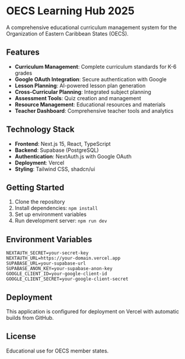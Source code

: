 # OECS Learning Hub 2025

A comprehensive educational curriculum management system for the Organization of Eastern Caribbean States (OECS).

## Features

- **Curriculum Management**: Complete curriculum standards for K-6 grades
- **Google OAuth Integration**: Secure authentication with Google
- **Lesson Planning**: AI-powered lesson plan generation
- **Cross-Curricular Planning**: Integrated subject planning
- **Assessment Tools**: Quiz creation and management
- **Resource Management**: Educational resources and materials
- **Teacher Dashboard**: Comprehensive teacher tools and analytics

## Technology Stack

- **Frontend**: Next.js 15, React, TypeScript
- **Backend**: Supabase (PostgreSQL)
- **Authentication**: NextAuth.js with Google OAuth
- **Deployment**: Vercel
- **Styling**: Tailwind CSS, shadcn/ui

## Getting Started

1. Clone the repository
2. Install dependencies: `npm install`
3. Set up environment variables
4. Run development server: `npm run dev`

## Environment Variables

```
NEXTAUTH_SECRET=your-secret-key
NEXTAUTH_URL=https://your-domain.vercel.app
SUPABASE_URL=your-supabase-url
SUPABASE_ANON_KEY=your-supabase-anon-key
GOOGLE_CLIENT_ID=your-google-client-id
GOOGLE_CLIENT_SECRET=your-google-client-secret
```

## Deployment

This application is configured for deployment on Vercel with automatic builds from GitHub.

## License

Educational use for OECS member states. 